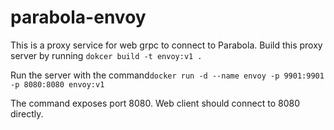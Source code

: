 # parabola-envoy

This is a proxy service for web grpc to connect to Parabola. Build this proxy server by running `dokcer build -t envoy:v1 .`

Run the server with the command`docker run -d --name envoy -p 9901:9901 -p 8080:8080 envoy:v1`

The command exposes port 8080. Web client should connect to 8080 directly.